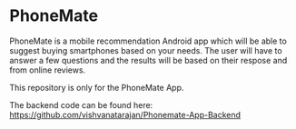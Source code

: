 # PhoneMate

PhoneMate is a mobile recommendation Android app which will be able to suggest buying smartphones based on your needs.
The user will have to answer a few questions and the results will be based on their respose and from online reviews.

This repository is only for the PhoneMate App.

The backend code can be found here: 
https://github.com/vishvanatarajan/Phonemate-App-Backend
